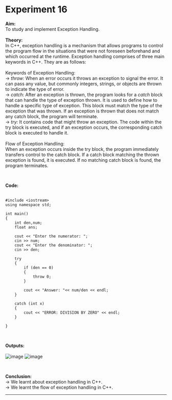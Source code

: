 # Experiment 16

**Aim:** <br>
To study and implement Exception Handling. <br>
<br>
**Theory:** <br>
In C++, exception handling is a mechanism that allows programs to control the program flow in the situations that were not foreseen beforehand and which occurred at the runtime. Exception handling comprises of three main keywords in C++. They are as follows:  <br>
<br>
Keywords of Exception Handling: <br>
&#8594; _throw:_ When an error occurs it throws an exception to signal the error. It can pass any value, but commonly integers, strings, or objects are thrown to indicate the type of error. <br>
&#8594; _catch_: After an exception is thrown, the program looks for a _catch_ block that can handle the type of exception thrown. It is used to define how to handle a specific type of exception. This block must match the type of the exception that was thrown. If an exception is thrown that does not match any catch block, the program will terminate.
 <br>
&#8594; _try:_ It contains code that might throw an exception. The code within the try block is executed, and if an exception occurs, the corresponding catch block is executed to handle it. <br>
<br>
Flow of Exception Handling: <br>
When an exception occurs inside the try block, the program immediately transfers control to the catch block. If a catch block matching the thrown exception is found, it is executed. If no matching catch block is found, the program terminates.


<br>

**Code:** <br>
<br>
```
#include <iostream>
using namespace std;

int main() 
{
    int den,num;
    float ans;

    cout << "Enter the numerator: ";
    cin >> num;
    cout << "Enter the denominator: ";
    cin >> den;

    try 
    {
        if (den == 0) 
        {
            throw 0;  
        }

        cout << "Answer: "<< num/den << endl;
    }

    catch (int x) 
    {
        cout << "ERROR: DIVISION BY ZERO" << endl;
    }

}

```
<br>

**Outputs:**  <br>
<br>
![image](https://github.com/user-attachments/assets/5b37c82a-c729-4267-91e0-6e11f2e031e5)
![image](https://github.com/user-attachments/assets/19968426-22dd-4988-be6c-de81584c6c2e)

<br>

**Conclusion:** <br>
&#8594; We learnt about exception handling in C++. <br>
&#8594; We learnt the flow of exception handling in C++. <br>
*******
<br>
